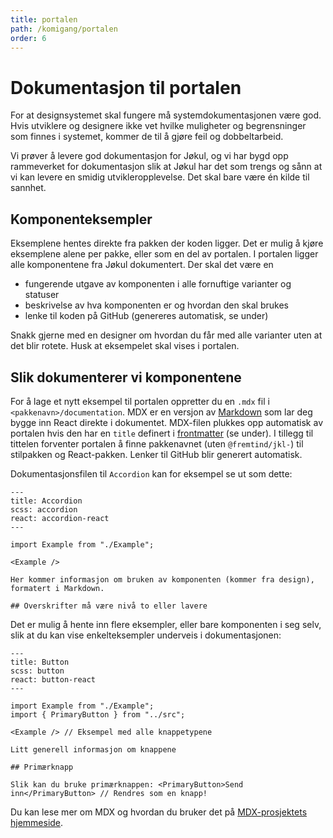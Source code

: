 ```yaml
---
title: portalen
path: /komigang/portalen
order: 6
---
```


# Dokumentasjon til portalen

For at designsystemet skal fungere må systemdokumentasjonen være god. Hvis utviklere og designere ikke vet hvilke muligheter og begrensninger som finnes i systemet, kommer de til å gjøre feil og dobbeltarbeid.

Vi prøver å levere god dokumentasjon for Jøkul, og vi har bygd opp rammeverket for dokumentasjon slik at Jøkul har det som trengs og sånn at vi kan levere en smidig utvikleropplevelse. Det skal bare være én kilde til sannhet.

## Komponenteksempler
Eksemplene hentes direkte fra pakken der koden ligger. Det er mulig å kjøre eksemplene alene per pakke, eller som en del av portalen. I portalen ligger alle komponentene fra Jøkul dokumentert. Der skal det være en

-   fungerende utgave av komponenten i alle fornuftige varianter og statuser
-   beskrivelse av hva komponenten er og hvordan den skal brukes
-   lenke til koden på GitHub (genereres automatisk, se under)

Snakk gjerne med en designer om hvordan du får med alle varianter uten at det blir rotete. Husk at eksempelet skal vises i portalen.

## Slik dokumenterer vi komponentene

For å lage et nytt eksempel til portalen oppretter du en `.mdx` fil i `<pakkenavn>/documentation`. MDX er en versjon av [Markdown](https://www.markdownguide.org) som lar deg bygge inn React direkte i dokumentet. MDX-filen plukkes opp automatisk av portalen hvis den har en `title` definert i [frontmatter](https://www.gatsbyjs.org/docs/adding-markdown-pages/#frontmatter-for-metadata-in-markdown-files) (se under). I tillegg til tittelen forventer portalen å finne pakkenavnet (uten `@fremtind/jkl-`) til stilpakken og React-pakken. Lenker til GitHub blir generert automatisk.

Dokumentasjonsfilen til `Accordion` kan for eksempel se ut som dette:

```mdx
---
title: Accordion
scss: accordion
react: accordion-react
---

import Example from "./Example";

<Example />

Her kommer informasjon om bruken av komponenten (kommer fra design), formatert i Markdown.

## Overskrifter må være nivå to eller lavere
```

Det er mulig å hente inn flere eksempler, eller bare komponenten i seg selv, slik at du kan vise enkelteksempler underveis i dokumentasjonen:

```mdx
---
title: Button
scss: button
react: button-react
---

import Example from "./Example";
import { PrimaryButton } from "../src";

<Example /> // Eksempel med alle knappetypene

Litt generell informasjon om knappene

## Primærknapp

Slik kan du bruke primærknappen: <PrimaryButton>Send inn</PrimaryButton> // Rendres som en knapp!
```

Du kan lese mer om MDX og hvordan du bruker det på [MDX-prosjektets hjemmeside](https://mdxjs.com/).
